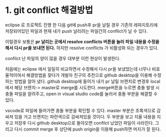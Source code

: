 # 1. git conflict 해결방법 
eclipse 로 프로젝트 진행 한 다음 git에 push후 pr을 날릴 경우 기존의 레파지토리에 저장되어있던 파일과 현재 내가 push 날리려는 파일간의 conflict가 날 수 있다.

이럴경우 보통은 <b>pr 날리는 곳에서 resolve conflicts 버튼을 눌러 파일 내용을 수정을 해서 다시 pr을 보내면 된다.</b> 하지만 resolve conflicts 가 비활성화 되는 경우가 있다.

confilct 난 파일의 양이 많을 경우 대부분 이런 현상이 발생한다.

처음에는 eclipse 에서 일일히 비교하면서 수정해서 다시 pr을 보냈었는데 너무나 비효율적이여서 해결방법을 찾다가 개발자 친구의 추천으로 github desktop을 이용해 수정하는 방법을 알아 냈다.
github desktop에 들어가 내가 pr 날릴 브랜치로 변경후 local에서 해당 브랜치-> master로 merge를 시도한다.
merge버튼을 누르면 충돌 발생 시 충돌 파일을 알려주고, open in visual studio code를 눌러서 충돌 부분을 해결할 수 있다.

vscode로 파일에 들어가면 충돌 부분을 확인할 수 있다.
master 부분은 초록색으로 감싸져 있을 거고 브랜치는 파란색으로 감싸져있을 것이다.
두 부분을 보고 지울 내용을 지우고 저장후 다시 github desktop으로 돌아오면 confilct 났었던 파일이 사라진다. 그리고 다시 commit merge 후 상단에 push origin을 이용해 push하면 머지가 잘 된다.

